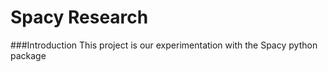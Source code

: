 # Spacy Research

###Introduction
This project is our experimentation with the Spacy python package
